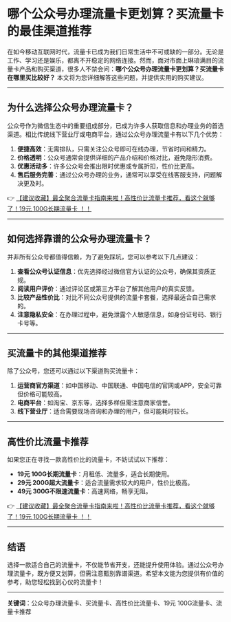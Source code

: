 # 哪个公众号办理流量卡更划算？买流量卡的最佳渠道推荐

在如今移动互联网时代，流量卡已成为我们日常生活中不可或缺的一部分。无论是工作、学习还是娱乐，都离不开稳定的网络连接。然而，面对市面上琳琅满目的流量卡产品和购买渠道，很多人不禁会问：**哪个公众号办理流量卡更划算？买流量卡在哪里买比较好？** 本文将为您详细解答这些问题，并提供实用的购买建议。

---

## 为什么选择公众号办理流量卡？

公众号作为微信生态中的重要组成部分，已成为许多人获取信息和办理业务的首选渠道。相比传统线下营业厅或电商平台，通过公众号办理流量卡有以下几个优势：

1. **便捷高效**：无需排队，只需关注公众号即可在线办理，节省时间和精力。
2. **价格透明**：公众号通常会提供详细的产品介绍和价格对比，避免隐形消费。
3. **优惠活动多**：许多公众号会推出限时优惠或专属折扣，性价比更高。
4. **售后服务完善**：通过公众号办理的业务，通常可以享受在线客服支持，问题解决更及时。

👉 [【建议收藏】最全聚合流量卡指南来啦！高性价比流量卡推荐，看这个就够了！19元 100G长期流量卡 ！！](https://bit.ly/Liuliangka)

---

## 如何选择靠谱的公众号办理流量卡？

并非所有公众号都值得信赖，为了避免踩坑，您可以参考以下几点建议：

1. **查看公众号认证信息**：优先选择经过微信官方认证的公众号，确保其资质正规。
2. **阅读用户评价**：通过评论区或第三方平台了解其他用户的真实反馈。
3. **比较产品性价比**：对比不同公众号提供的流量卡套餐，选择最适合自己需求的。
4. **注意隐私安全**：在办理过程中，避免泄露个人敏感信息，如身份证号码、银行卡号等。

---

## 买流量卡的其他渠道推荐

除了公众号，您还可以通过以下渠道购买流量卡：

1. **运营商官方渠道**：如中国移动、中国联通、中国电信的官网或APP，安全可靠但价格可能较高。
2. **电商平台**：如淘宝、京东等，选择多样但需注意商家信誉。
3. **线下营业厅**：适合需要现场咨询和办理的用户，但可能耗时较长。

---

## 高性价比流量卡推荐

如果您正在寻找一款高性价比的流量卡，不妨试试以下推荐：

- **19元 100G长期流量卡**：月租低、流量多，适合长期使用。
- **29元 200G超大流量卡**：适合流量需求较大的用户，性价比极高。
- **49元 300G不限速流量卡**：高速网络，畅享无阻。

👉 [【建议收藏】最全聚合流量卡指南来啦！高性价比流量卡推荐，看这个就够了！19元 100G长期流量卡 ！！](https://bit.ly/Liuliangka)

---

## 结语

选择一款适合自己的流量卡，不仅能节省开支，还能提升使用体验。通过公众号办理流量卡，既方便又划算，但需注意甄别靠谱渠道。希望本文能为您提供有价值的参考，助您轻松找到心仪的流量卡！

---

**关键词**：公众号办理流量卡、买流量卡、高性价比流量卡、19元 100G流量卡、流量卡推荐